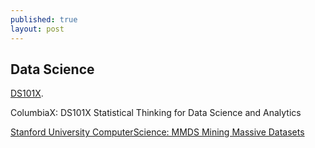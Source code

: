 ```yaml
---
published: true
layout: post
---
```

## Data Science








 [DS101X](https://courses.edx.org/courses/course-v1:ColumbiaX+DS101X+1T2016/info). 
 
 ColumbiaX: DS101X Statistical Thinking for Data Science and Analytics
 
 
 
 [Stanford University ComputerScience: MMDS Mining Massive Datasets](https://lagunita.stanford.edu/courses/course-v1:ComputerScience+MMDS+Fall2016/courseware/1d6e3a115a53484e90c9e389d2985514/293f6c08738c4af88196f485d703876c/)
